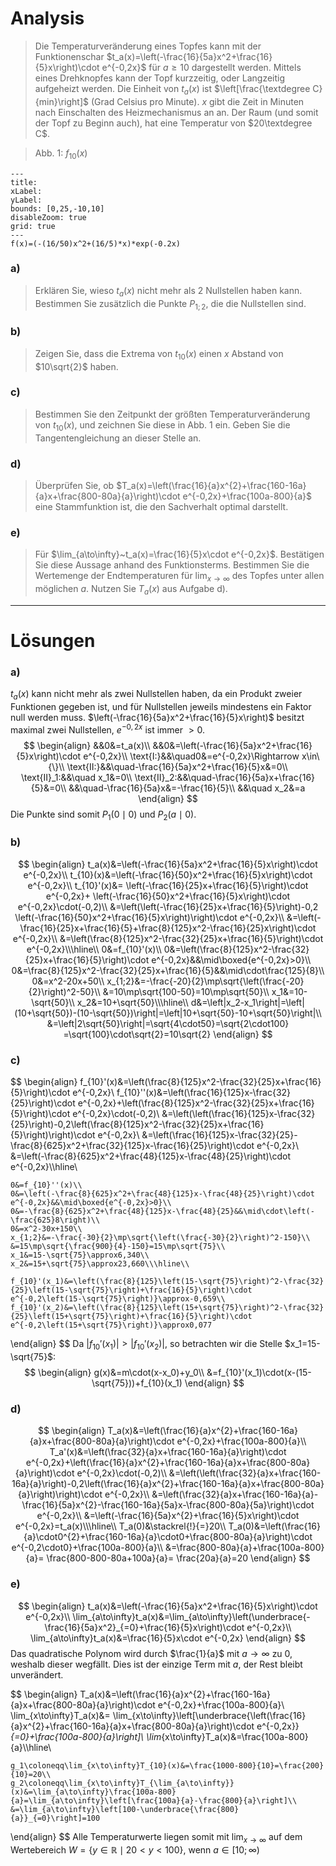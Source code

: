 # Analysis
> Die Temperaturveränderung eines Topfes kann mit der Funktionenschar $t_a(x)=\left(-\frac{16}{5a}x^2+\frac{16}{5}x\right)\cdot e^{-0,2x}$ für $a\ge10$ dargestellt werden. Mittels eines Drehknopfes kann der Topf kurzzeitig, oder Langzeitig aufgeheizt werden. Die Einheit von $t_a(x)$ ist $\left[\frac{\textdegree C}{min}\right]$ (Grad Celsius pro Minute). $x$ gibt die Zeit in Minuten nach Einschalten des Heizmechanismus an an.
> Der Raum (und somit der Topf zu Beginn auch), hat eine Temperatur von $20\textdegree C$.

> Abb. 1: $f_{10}(x)$
```functionplot
---
title: 
xLabel: 
yLabel: 
bounds: [0,25,-10,10]
disableZoom: true
grid: true
---
f(x)=(-(16/50)x^2+(16/5)*x)*exp(-0.2x)
```

### a)
> Erklären Sie, wieso $t_a(x)$ nicht mehr als $2$ Nullstellen haben kann. Bestimmen Sie zusätzlich die Punkte $P_{1;2}$, die die Nullstellen sind.

### b)
> Zeigen Sie, dass die Extrema von $t_{10}(x)$ einen $x$ Abstand von $10\sqrt{2}$ haben.

### c)
> Bestimmen Sie den Zeitpunkt der größten Temperaturveränderung von $t_{10}(x)$, und zeichnen Sie diese in Abb. 1 ein. Geben Sie die Tangentengleichung an dieser Stelle an.

### d)
> Überprüfen Sie, ob $T_a(x)=\left(\frac{16}{a}x^{2}+\frac{160-16a}{a}x+\frac{800-80a}{a}\right)\cdot e^{-0,2x}+\frac{100a-800}{a}$ eine Stammfunktion ist, die den Sachverhalt optimal darstellt.

### e)
> Für $\lim_{a\to\infty}~t_a(x)=\frac{16}{5}x\cdot e^{-0,2x}$. Bestätigen Sie diese Aussage anhand des Funktionsterms.
> Bestimmen Sie die Wertemenge der Endtemperaturen für $\lim_{x\to\infty}$ des Topfes unter allen möglichen $a$. Nutzen Sie $T_a(x)$ aus Aufgabe d).

---
# Lösungen
### a)
$t_a(x)$ kann nicht mehr als zwei Nullstellen haben, da ein Produkt zweier Funktionen gegeben ist, und für Nullstellen jeweils mindestens ein Faktor null werden muss.
$\left(-\frac{16}{5a}x^2+\frac{16}{5}x\right)$ besitzt maximal zwei Nullstellen, $e^{-0,2x}$
ist immer $>0$.
$$
\begin{align}
	&&0&=t_a(x)\\
	&&0&=\left(-\frac{16}{5a}x^2+\frac{16}{5}x\right)\cdot e^{-0,2x}\\
	\text{I:}&&\quad0&=e^{-0,2x}\Rightarrow x\in\{\}\\
	\text{II:}&&\quad-\frac{16}{5a}x^2+\frac{16}{5}x&=0\\
	\text{II}_1:&&\quad x_1&=0\\
	\text{II}_2:&&\quad-\frac{16}{5a}x+\frac{16}{5}&=0\\
	&&\quad-\frac{16}{5a}x&=-\frac{16}{5}\\
	&&\quad x_2&=a
\end{align}
$$
Die Punkte sind somit $P_1(0\mid0)$ und $P_2(a\mid0)$.

### b)
$$
\begin{align}
	t_a(x)&=\left(-\frac{16}{5a}x^2+\frac{16}{5}x\right)\cdot e^{-0,2x}\\
	t_{10}(x)&=\left(-\frac{16}{50}x^2+\frac{16}{5}x\right)\cdot e^{-0,2x}\\
	t_{10}'(x)&=
		\left(-\frac{16}{25}x+\frac{16}{5}\right)\cdot e^{-0,2x}+
		\left(-\frac{16}{50}x^2+\frac{16}{5}x\right)\cdot e^{-0,2x}\cdot(-0,2)\\
		&=\left(\left(-\frac{16}{25}x+\frac{16}{5}\right)-0,2
		\left(-\frac{16}{50}x^2+\frac{16}{5}x\right)\right)\cdot e^{-0,2x}\\
		&=\left(-\frac{16}{25}x+\frac{16}{5}+\frac{8}{125}x^2-\frac{16}{25}x\right)\cdot e^{-0,2x}\\
		&=\left(\frac{8}{125}x^2-\frac{32}{25}x+\frac{16}{5}\right)\cdot e^{-0,2x}\\\hline\\
	0&=f_{10}'(x)\\
	0&=\left(\frac{8}{125}x^2-\frac{32}{25}x+\frac{16}{5}\right)\cdot e^{-0,2x}&&\mid\boxed{e^{-0,2x}>0}\\
	0&=\frac{8}{125}x^2-\frac{32}{25}x+\frac{16}{5}&&\mid\cdot\frac{125}{8}\\
	0&=x^2-20x+50\\
	x_{1;2}&=-\frac{-20}{2}\mp\sqrt{\left(\frac{-20}{2}\right)^2-50}\\
	&=10\mp\sqrt{100-50}=10\mp\sqrt{50}\\
	x_1&=10-\sqrt{50}\\
	x_2&=10+\sqrt{50}\\\hline\\
	d&=\left|x_2-x_1\right|=\left|(10+\sqrt{50})-(10-\sqrt{50})\right|=\left|10+\sqrt{50}-10+\sqrt{50}\right|\\
	&=\left|2\sqrt{50}\right|=\sqrt{4\cdot50}=\sqrt{2\cdot100}
		=\sqrt{100}\cdot\sqrt{2}=10\sqrt{2}
\end{align}
$$

### c)
$$
\begin{align}
	f_{10}'(x)&=\left(\frac{8}{125}x^2-\frac{32}{25}x+\frac{16}{5}\right)\cdot e^{-0,2x}\\
	f_{10}''(x)&=\left(\frac{16}{125}x-\frac{32}{25}\right)\cdot e^{-0,2x}+\left(\frac{8}{125}x^2-\frac{32}{25}x+\frac{16}{5}\right)\cdot e^{-0,2x}\cdot(-0,2)\\
	&=\left(\left(\frac{16}{125}x-\frac{32}{25}\right)-0,2\left(\frac{8}{125}x^2-\frac{32}{25}x+\frac{16}{5}\right)\right)\cdot e^{-0,2x}\\
	&=\left(\frac{16}{125}x-\frac{32}{25}-\frac{8}{625}x^2+\frac{32}{125}x-\frac{16}{25}\right)\cdot e^{-0,2x}\\
	&=\left(-\frac{8}{625}x^2+\frac{48}{125}x-\frac{48}{25}\right)\cdot e^{-0,2x}\\\hline\\
	
	0&=f_{10}''(x)\\
	0&=\left(-\frac{8}{625}x^2+\frac{48}{125}x-\frac{48}{25}\right)\cdot e^{-0,2x}&&\mid\boxed{e^{-0,2x}>0}\\
	0&=-\frac{8}{625}x^2+\frac{48}{125}x-\frac{48}{25}&&\mid\cdot\left(-\frac{625}8\right)\\
	0&=x^2-30x+150\\
	x_{1;2}&=-\frac{-30}{2}\mp\sqrt{\left(\frac{-30}{2}\right)^2-150}\\
	&=15\mp\sqrt{\frac{900}{4}-150}=15\mp\sqrt{75}\\
	x_1&=15-\sqrt{75}\approx6,340\\
	x_2&=15+\sqrt{75}\approx23,660\\\hline\\
	
	f_{10}'(x_1)&=\left(\frac{8}{125}\left(15-\sqrt{75}\right)^2-\frac{32}{25}\left(15-\sqrt{75}\right)+\frac{16}{5}\right)\cdot e^{-0,2\left(15-\sqrt{75}\right)}\approx-0,659\\
	f_{10}'(x_2)&=\left(\frac{8}{125}\left(15+\sqrt{75}\right)^2-\frac{32}{25}\left(15+\sqrt{75}\right)+\frac{16}{5}\right)\cdot e^{-0,2\left(15+\sqrt{75}\right)}\approx0,077
\end{align}
$$
Da $\left|f_{10}'(x_1)\right|>\left|f_{10}'(x_2)\right|$, so betrachten wir die Stelle $x_1=15-\sqrt{75}$:
$$
\begin{align}
	g(x)&=m\cdot(x-x_0)+y_0\\
	&=f_{10}'(x_1)\cdot(x-(15-\sqrt{75}))+f_{10}(x_1)
\end{align}
$$

### d)
$$
\begin{align}
	T_a(x)&=\left(\frac{16}{a}x^{2}+\frac{160-16a}{a}x+\frac{800-80a}{a}\right)\cdot e^{-0,2x}+\frac{100a-800}{a}\\
	T_a'(x)&=\left(\frac{32}{a}x+\frac{160-16a}{a}\right)\cdot e^{-0,2x}+\left(\frac{16}{a}x^{2}+\frac{160-16a}{a}x+\frac{800-80a}{a}\right)\cdot e^{-0,2x}\cdot(-0,2)\\
	&=\left(\left(\frac{32}{a}x+\frac{160-16a}{a}\right)-0,2\left(\frac{16}{a}x^{2}+\frac{160-16a}{a}x+\frac{800-80a}{a}\right)\right)\cdot e^{-0,2x}\\
	&=\left(\frac{32}{a}x+\frac{160-16a}{a}-\frac{16}{5a}x^{2}-\frac{160-16a}{5a}x-\frac{800-80a}{5a}\right)\cdot e^{-0,2x}\\
	&=\left(-\frac{16}{5a}x^{2}+\frac{16}{5}x\right)\cdot e^{-0,2x}=t_a(x)\\\hline\\
	T_a(0)&\stackrel{!}{=}20\\
	T_a(0)&=\left(\frac{16}{a}\cdot0^{2}+\frac{160-16a}{a}\cdot0+\frac{800-80a}{a}\right)\cdot e^{-0,2\cdot0}+\frac{100a-800}{a}\\
	&=\frac{800-80a}{a}+\frac{100a-800}{a}=
		\frac{800-800-80a+100a}{a}=
		\frac{20a}{a}=20
\end{align}
$$

### e)
$$
\begin{align}
	t_a(x)&=\left(-\frac{16}{5a}x^2+\frac{16}{5}x\right)\cdot e^{-0,2x}\\
	\lim_{a\to\infty}t_a(x)&=\lim_{a\to\infty}\left(\underbrace{-\frac{16}{5a}x^2}_{=0}+\frac{16}{5}x\right)\cdot e^{-0,2x}\\
	\lim_{a\to\infty}t_a(x)&=\frac{16}{5}x\cdot e^{-0,2x}
\end{align}
$$
Das quadratische Polynom wird durch $\frac{1}{a}$ mit $a\to\infty$ zu $0$, weshalb dieser wegfällt. Dies ist der einzige Term mit $a$, der Rest bleibt unverändert.

$$
\begin{align}
	T_a(x)&=\left(\frac{16}{a}x^{2}+\frac{160-16a}{a}x+\frac{800-80a}{a}\right)\cdot e^{-0,2x}+\frac{100a-800}{a}\\
	\lim_{x\to\infty}T_a(x)&=
		\lim_{x\to\infty}\left[\underbrace{\left(\frac{16}{a}x^{2}+\frac{160-16a}{a}x+\frac{800-80a}{a}\right)\cdot e^{-0,2x}}_{=0}+\frac{100a-800}{a}\right]\\
	\lim_{x\to\infty}T_a(x)&=\frac{100a-800}{a}\\\hline\\
	
	g_1\coloneqq\lim_{x\to\infty}T_{10}(x)&=\frac{1000-800}{10}=\frac{200}{10}=20\\
	g_2\coloneqq\lim_{x\to\infty}T_{\lim_{a\to\infty}}(x)&=\lim_{a\to\infty}\frac{100a-800}{a}=\lim_{a\to\infty}\left[\frac{100a}{a}-\frac{800}{a}\right]\\
	&=\lim_{a\to\infty}\left[100-\underbrace{\frac{800}{a}}_{=0}\right]=100
\end{align}
$$
Alle Temperaturwerte liegen somit mit $\lim_{x\to\infty}$ auf dem Wertebereich $W=\{y\in\mathbb{R}\mid20<y<100\}$, wenn $a\in\left[10;\infty\right)$